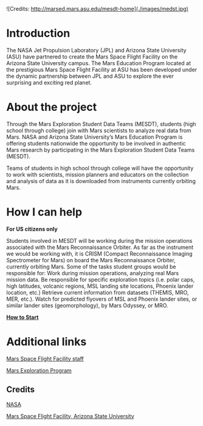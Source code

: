 ![Credits: http://marsed.mars.asu.edu/mesdt-home](./images/medst.jpg)

# Introduction

The NASA Jet Propulsion Laboratory (JPL) and Arizona State University (ASU) have partnered to create the Mars Space Flight Facility on the Arizona State University campus. The Mars Education Program located at the prestigious Mars Space Flight Facility at ASU has been developed under the dynamic partnership between JPL and ASU to explore the ever surprising and exciting red planet.

# About the project

Through the Mars Exploration Student Data Teams (MESDT), students (high school through college) join with Mars scientists to analyze real data from Mars. NASA and Arizona State University’s Mars Education Program is offering students nationwide the opportunity to be involved in authentic Mars research by participating in the Mars Exploration Student Data Teams (MESDT).

Teams of students in high school through college will have the opportunity to work with scientists, mission planners and educators on the collection and analysis of data as it is downloaded from instruments currently orbiting Mars.

# How I can help

**For US citizens only**

Students involved in MESDT will be working during the mission operations associated with the Mars Reconnaissance Orbiter. As far as the instrument we would be working with, it is CRISM (Compact Reconnaissance Imaging Spectrometer for Mars) on board the Mars Reconnaissance Orbiter, currently orbiting Mars. Some of the tasks student groups would be responsible for:
Work during mission operations, analyzing real Mars mission data.
Be responsible for specific exploration topics (i.e. polar caps, high latitudes, volcanic regions, MSL landing site locations, Phoenix lander location, etc.)
Retrieve current information from datasets (THEMIS, MRO, MER, etc.).
Watch for predicted flyovers of MSL and Phoenix lander sites, or similar lander sites (geomorphology), by Mars Odyssey, or MRO.

**[How to Start](http://marsed.mars.asu.edu/mesdt-how-to-start)**

# Additional links

[Mars Space Flight Facility staff](http://marsed.mars.asu.edu/staff)

[Mars Exploration Program](http://mars.jpl.nasa.gov/)


## Credits

[NASA](http://mars.jpl.nasa.gov)

[Mars Space Flight Facility, Arizona State University](http://marsed.mars.asu.edu/)
